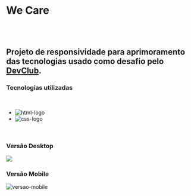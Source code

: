 <h1>We Care</h1>
<br>
<br>
<h2>Projeto de responsividade para aprimoramento das tecnologias usado como desafio pelo <a href="http://rodolfomori.com.br/devclub">DevClub</a>.</h2>

<h3>Tecnologias utilizadas</h3>
<br>
  <ul>
  <li><img src="https://img.shields.io/badge/HTML5-E34F26?style=for-the-badge&logo=html5&logoColor=white" alt="html-logo"/></li>
  <li><img src="https://img.shields.io/badge/CSS3-1572B6?style=for-the-badge&logo=css3&logoColor=white" alt="css-logo"/></li>
  </ul>
<br>
<h3>Versão Desktop</h3>
<img src="https://github.com/paulllomatheus/Projeto-We-Care/blob/master/img/Projeto-Wide-desktop.png?raw=true"/>
<br>
<h3>Versão Mobile</h3>
<img src="https://github.com/paulllomatheus/Projeto-We-Care/blob/master/img/Projeto-Wide-mobile.png?raw=true" alt="versao-mobile"/>
